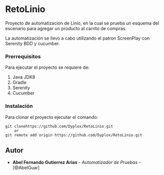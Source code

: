 # RetoLinio

Proyecto de automatizacion de Linio, en la cual se prueba un esquema del escenario para agregar un producto al carrito de compras.

La automatización se llevo a cabo utilizando el patron ScreenPlay con Serenity BDD y cucumber.

### Prerrequisitos

Para ejecutar el proyecto se requiere de:

1. Java JDK8
2. Gradle
3. Serenity
4. Cucumber


### Instalación

Para clonar el proyecto ejecutar el comando:

```
git clonehttps://github.com/Dyplox/RetoLinio.git
	or 	
git remote add origin https://github.com/Dyplox/RetoLinio.git
```


## Autor

* **Abel Fernando Gutierrez Arias** - *Automatizador de Pruebas* - [@AbelGuar]